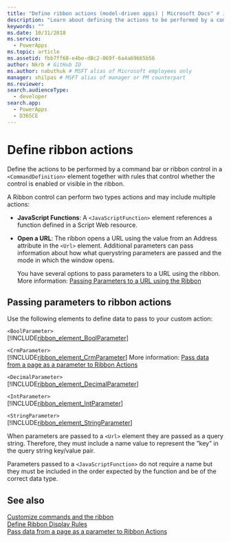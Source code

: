 ```yaml
---
title: "Define ribbon actions (model-driven apps) | Microsoft Docs" # Intent and product brand in a unique string of 43-59 chars including spaces"
description: "Learn about defining the actions to be performed by a command bar or ribbon control in a <CommandDefinition> element together with rules that control whether the control is enabled or visible in the ribbon." # 115-145 characters including spaces. This abstract displays in the search result."
keywords: ""
ms.date: 10/31/2018
ms.service:
  - PowerApps
ms.topic: article
ms.assetid: fbb7ff68-e4be-d8c2-069f-6a4a69665b56
author: Nkrb # GitHub ID
ms.author: nabuthuk # MSFT alias of Microsoft employees only
manager: shilpas # MSFT alias of manager or PM counterpart
ms.reviewer: 
search.audienceType: 
  - developer
search.app: 
  - PowerApps
  - D365CE
---
```


# Define ribbon actions

<!-- https://docs.microsoft.com/dynamics365/customer-engagement/developer/customize-dev/define-ribbon-actions -->

Define the actions to be performed by a command bar or ribbon control in a `<CommandDefinition>` element together with rules that control whether the control is enabled or visible in the ribbon.  
  
 A Ribbon control can perform two types actions and may include multiple actions:  
  
- **JavaScript Functions**: A `<JavaScriptFunction>` element references a function defined in a Script Web resource.  
  
- **Open a URL**: The ribbon opens a URL using the value from an Address attribute in the `<Url>` element. Additional parameters can pass information about how what querystring parameters are passed and the mode in which the window opens.  
  
     You have several options to pass parameters to a URL using the ribbon. More information: [Passing Parameters to a URL using the Ribbon](pass-parameters-url-by-using-ribbon.md)  
  
## Passing parameters to ribbon actions  

 Use the following elements to define data to pass to your custom action:  
  
 `<BoolParameter>`  
[!INCLUDE[ribbon_element_BoolParameter](../../includes/ribbon-element-boolparameter.md)]
  
 `<CrmParameter>`  
 [!INCLUDE[ribbon_element_CrmParameter](../../includes/ribbon-element-crmparameter.md)] More information: [Pass data from a page as a parameter to Ribbon Actions](/dynamics365/customer-engagement/developer/customize-dev/pass-dynamics-365-data-page-parameter-ribbon-actionsd)  <!-- TODO need to update the relevant link from the powerapps repo -->
  
 `<DecimalParameter>`  
 [!INCLUDE[ribbon_element_DecimalParameter](../../includes/ribbon-element-decimalparameter.md)]
  
 `<IntParameter>`  
 [!INCLUDE[ribbon_element_IntParameter](../../includes/ribbon-element-intparameter.md)]
  
 `<StringParameter>`  
 [!INCLUDE[ribbon_element_StringParameter](../../includes/ribbon-element-stringparameter.md)]
  
 When parameters are passed to a `<Url>` element they are passed as a query string. Therefore, they must include a name value to represent the ”key” in the query string key/value pair.  
  
 Parameters passed to a `<JavaScriptFunction>` do not require a name but they must be included in the order expected by the function and be of the correct data type.  
  
## See also  

 [Customize commands and the ribbon](customize-commands-ribbon.md)   
 [Define Ribbon Display Rules](define-ribbon-display-rules.md)   
 [Pass data from a page as a parameter to Ribbon Actions](/dynamics365/customer-engagement/developer/customize-dev/pass-dynamics-365-data-page-parameter-ribbon-actionsd)  
<!-- TODO need to update the relevant link from the powerapps repo-->
